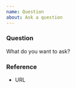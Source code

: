```yaml
---
name: Question
about: Ask a question
---
```


### Question

What do you want to ask?

### Reference

- URL
